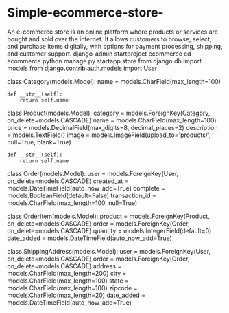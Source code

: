 # Simple-ecommerce-store-
An e-commerce store is an online platform where products or services are bought and sold over the internet. It allows customers to browse, select, and purchase items digitally, with options for payment processing, shipping, and customer support.
django-admin startproject ecommerce
cd ecommerce
python manage.py startapp store
from django.db import models
from django.contrib.auth.models import User

class Category(models.Model):
    name = models.CharField(max_length=100)

    def __str__(self):
        return self.name

class Product(models.Model):
    category = models.ForeignKey(Category, on_delete=models.CASCADE)
    name = models.CharField(max_length=100)
    price = models.DecimalField(max_digits=8, decimal_places=2)
    description = models.TextField()
    image = models.ImageField(upload_to='products/', null=True, blank=True)

    def __str__(self):
        return self.name

class Order(models.Model):
    user = models.ForeignKey(User, on_delete=models.CASCADE)
    created_at = models.DateTimeField(auto_now_add=True)
    complete = models.BooleanField(default=False)
    transaction_id = models.CharField(max_length=100, null=True)

class OrderItem(models.Model):
    product = models.ForeignKey(Product, on_delete=models.CASCADE)
    order = models.ForeignKey(Order, on_delete=models.CASCADE)
    quantity = models.IntegerField(default=0)
    date_added = models.DateTimeField(auto_now_add=True)

class ShippingAddress(models.Model):
    user = models.ForeignKey(User, on_delete=models.CASCADE)
    order = models.ForeignKey(Order, on_delete=models.CASCADE)
    address = models.CharField(max_length=200)
    city = models.CharField(max_length=100)
    state = models.CharField(max_length=100)
    zipcode = models.CharField(max_length=20)
    date_added = models.DateTimeField(auto_now_add=True)
    
